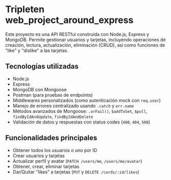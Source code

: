 # Tripleten web_project_around_express


Este proyecto es una API RESTful construida con Node.js, Express y MongoDB. Permite gestionar usuarios y tarjetas, incluyendo operaciones de creación, lectura, actualización, eliminación (CRUD), así como funciones de "like" y "dislike" a las tarjetas.

## Tecnologías utilizadas
- Node.js
- Express
- MongoDB con Mongoose
- Postman (para pruebas de endpoints)
- Middlewares personalizados (como autenticación mock con `req.user`)
- Manejo de errores centralizado usando `.catch` y `err.name`
- Métodos avanzados de Mongoose: `.orFail()`, `$addToSet`, `$pull`, `findByIdAndUpdate`, `findByIdAndDelete`
- Validación de datos y respuestas con status codes (`400`, `404`, `500`)

## Funcionalidades principales
- Obtener todos los usuarios o uno por ID
- Crear usuarios y tarjetas
- Actualizar perfil y avatar (`PATCH /users/me`, `/users/me/avatar`)
- Obtener, crear, eliminar tarjetas
- Dar/Quitar "likes" a tarjetas (`PUT` y `DELETE /cards/:id/likes`)
